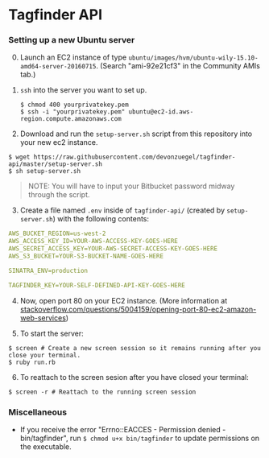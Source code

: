 # Tagfinder API

### Setting up a new Ubuntu server

0. Launch an EC2 instance of type `ubuntu/images/hvm/ubuntu-wily-15.10-amd64-server-20160715`. (Search "ami-92e21cf3" in the Community AMIs tab.)

1. `ssh` into the server you want to set up.

    ```shell
    $ chmod 400 yourprivatekey.pem
    $ ssh -i "yourprivatekey.pem" ubuntu@ec2-id.aws-region.compute.amazonaws.com
    ```

2. Download and run the `setup-server.sh` script from this repository into your new ec2 instance.

```shell
$ wget https://raw.githubusercontent.com/devonzuegel/tagfinder-api/master/setup-server.sh
$ sh setup-server.sh
```

> NOTE: You will have to input your Bitbucket password midway through the script.

3. Create a file named `.env` inside of `tagfinder-api/` (created by `setup-server.sh`) with the following contents:

```yaml
AWS_BUCKET_REGION=us-west-2
AWS_ACCESS_KEY_ID=YOUR-AWS-ACCESS-KEY-GOES-HERE
AWS_SECRET_ACCESS_KEY=YOUR-AWS-SECRET-ACCESS-KEY-GOES-HERE
AWS_S3_BUCKET=YOUR-S3-BUCKET-NAME-GOES-HERE

SINATRA_ENV=production

TAGFINDER_KEY=YOUR-SELF-DEFINED-API-KEY-GOES-HERE
```

4. Now, open port 80 on your EC2 instance. (More information at [stackoverflow.com/questions/5004159/opening-port-80-ec2-amazon-web-services](http://stackoverflow.com/questions/5004159/opening-port-80-ec2-amazon-web-services))

5. To start the server:

```shell
$ screen # Create a new screen session so it remains running after you close your terminal.
$ ruby run.rb
```

6. To reattach to the screen sesion after you have closed your terminal:

```shell 
$ screen -r # Reattach to the running screen session
```

### Miscellaneous

- If you receive the error "Errno::EACCES - Permission denied - bin/tagfinder", run `$ chmod u+x bin/tagfinder` to update permissions on the executable.